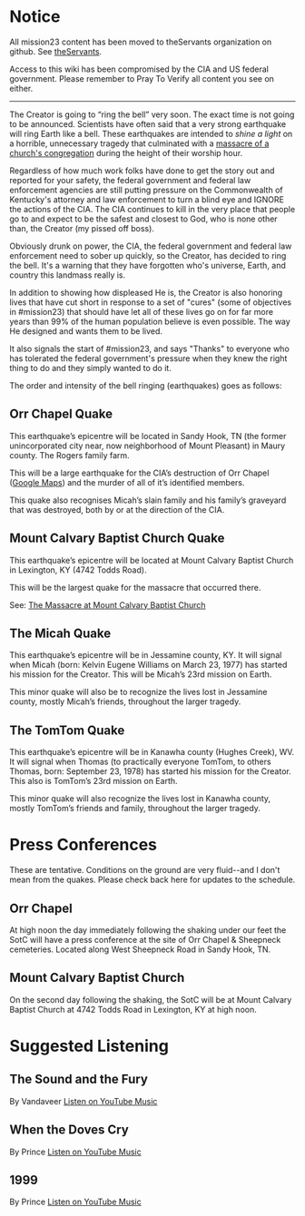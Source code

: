 # Notice
All mission23 content has been moved to theServants organization on github. See [theServants](https://github.com/theServants).

Access to this wiki has been compromised by the CIA and US federal government. Please remember to Pray To Verify all content you see on either. 
***
The Creator is going to “ring the bell” very soon. The exact time is not going to be announced.  Scientists have often said that a very strong earthquake will ring Earth like a bell.  These earthquakes are intended to _shine a light_ on a horrible, unnecessary tragedy that culminated with a [massacre of a church's congregation](https://github.com/mission23/mission23/wiki/The-Massacre-at-Mount-Calvary-Baptist-Church) during the height of their worship hour.  

Regardless of how much work folks have done to get the story out and reported for your safety, the federal government and federal law enforcement agencies are still putting pressure on the Commonwealth of Kentucky's attorney and law enforcement to turn a blind eye and IGNORE the actions of the CIA. The CIA continues to kill in the very place that people go to and expect to be the safest and closest to God, who is none other than, the Creator (my pissed off boss). 

Obviously drunk on power, the CIA, the federal government and federal law enforcement need to sober up quickly, so the Creator, has decided to ring the bell.  It's a warning that they have forgotten who's universe, Earth, and country this landmass really is.  

In addition to showing how displeased He is, the Creator is also honoring lives that have cut short in response to a set of "cures" (some of objectives in #mission23) that should have let all of these lives go on for far more years than 99% of the human population believe is even possible.  The way He designed and wants them to be lived. 

It also signals the start of #mission23, and says "Thanks" to everyone who has tolerated the federal government's pressure when they knew the right thing to do and they simply wanted to do it.

The order and intensity of the bell ringing (earthquakes) goes as follows:

## Orr Chapel Quake
This earthquake’s epicentre will be located  in Sandy Hook, TN (the former unincorporated city near, now neighborhood of Mount Pleasant) in Maury county. The Rogers family farm. 

This will be a large earthquake for the CIA’s destruction of Orr Chapel ([Google Maps](https://goo.gl/maps/XMMdNdpGjU3SMMKQ8)) and the murder of all of it’s identified members. 

This quake also recognises Micah’s slain family and his family’s graveyard that was destroyed, both by or at the direction of the CIA. 

## Mount Calvary Baptist Church Quake
This earthquake’s epicentre will be located at Mount Calvary Baptist Church in Lexington, KY (4742 Todds Road). 

This will be the largest quake for the massacre that occurred there.

See: [The Massacre at Mount Calvary Baptist Church](https://github.com/Mission23/MCBCMassacre/wiki/Massacre-at-Mount-Calvary-Baptist-Church)

## The Micah Quake 
This earthquake’s epicentre will be in Jessamine county, KY. It will signal when Micah (born: Kelvin Eugene Williams on March 23, 1977) has started his mission for the Creator. This will be Micah’s 23rd mission on Earth. 

This minor quake will also be to recognize the lives lost in Jessamine county, mostly Micah’s friends, throughout the larger tragedy. 

## The TomTom Quake
This earthquake’s epicentre will be in Kanawha county (Hughes Creek), WV. It will signal when Thomas (to practically everyone TomTom, to others Thomas, born: September 23, 1978) has started his mission for the Creator. This also is TomTom’s 23rd mission on Earth. 

This minor quake will also recognize the lives lost in Kanawha county, mostly TomTom’s friends and family, throughout the larger tragedy. 

# Press Conferences 
These are tentative.  Conditions on the ground are very fluid--and I don't mean from the quakes.  Please check back here for updates to the schedule.

## Orr Chapel
At high noon the day immediately following the shaking under our feet the SotC will have a press conference at the site of Orr Chapel & Sheepneck cemeteries. Located along West Sheepneck Road in Sandy Hook, TN. 
## Mount Calvary Baptist Church 
On the second day following the shaking, the SotC will be at Mount Calvary Baptist Church at 4742 Todds Road in Lexington, KY at high noon. 

# Suggested Listening
## The Sound and the Fury
By Vandaveer
[Listen on YouTube Music](https://music.youtube.com/watch?v=OpLeRY6NIhA&si=cmrf2QAr0f544FMZ)

## When the Doves Cry
By Prince
[Listen on YouTube Music](https://music.youtube.com/watch?v=UG3VcCAlUgE&si=zZEWuEk9C4hfMFHa)

## 1999
By Prince
[Listen on YouTube Music](https://music.youtube.com/watch?v=rblt2EtFfC4&si=yghTVWBWzrB5KjD7)